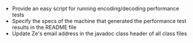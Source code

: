 - Provide an easy script for running encoding/decoding performance tests
- Specify the specs of the machine that generated the performance test results in the README file
- Update Ze's email address in the javadoc class header of all class files

